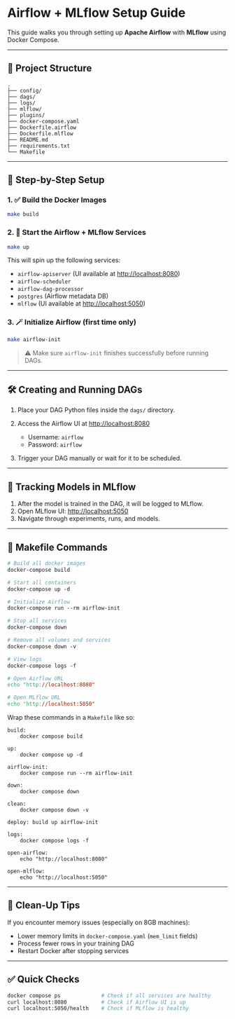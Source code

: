 # Airflow + MLflow Setup Guide

This guide walks you through setting up **Apache Airflow** with **MLflow** using Docker Compose.

---

## 📁 Project Structure

```
.
├── config/
├── dags/
├── logs/
├── mlflow/
├── plugins/
├── docker-compose.yaml
├── Dockerfile.airflow
├── Dockerfile.mlflow
├── README.md
├── requirements.txt
└── Makefile
```

---

## 🚀 Step-by-Step Setup

### 1. ✅ Build the Docker Images

```bash
make build
```

### 2. 📆 Start the Airflow + MLflow Services

```bash
make up
```

This will spin up the following services:

* `airflow-apiserver` (UI available at [http://localhost:8080](http://localhost:8080))
* `airflow-scheduler`
* `airflow-dag-processor`
* `postgres` (Airflow metadata DB)
* `mlflow` (UI available at [http://localhost:5050](http://localhost:5050))

### 3. 🪄 Initialize Airflow (first time only)

```bash
make airflow-init
```

> ⚠️ Make sure `airflow-init` finishes successfully before running DAGs.

---

## 🛠️ Creating and Running DAGs

1. Place your DAG Python files inside the `dags/` directory.

2. Access the Airflow UI at [http://localhost:8080](http://localhost:8080)

   * Username: `airflow`
   * Password: `airflow`

3. Trigger your DAG manually or wait for it to be scheduled.

---

## 📡 Tracking Models in MLflow

1. After the model is trained in the DAG, it will be logged to MLflow.
2. Open MLflow UI: [http://localhost:5050](http://localhost:5050)
3. Navigate through experiments, runs, and models.

---

## 📄 Makefile Commands

```Makefile
# Build all docker images
docker-compose build

# Start all containers
docker-compose up -d

# Initialize Airflow
docker-compose run --rm airflow-init

# Stop all services
docker-compose down

# Remove all volumes and services
docker-compose down -v

# View logs
docker-compose logs -f

# Open Airflow URL
echo "http://localhost:8080"

# Open MLflow URL
echo "http://localhost:5050"
```

Wrap these commands in a `Makefile` like so:

```make
build:
	docker compose build

up:
	docker compose up -d

airflow-init:
	docker compose run --rm airflow-init

down:
	docker compose down

clean:
	docker compose down -v

deploy: build up airflow-init

logs:
	docker compose logs -f

open-airflow:
	echo "http://localhost:8080"

open-mlflow:
	echo "http://localhost:5050"
```

---

## 🛀 Clean-Up Tips

If you encounter memory issues (especially on 8GB machines):

* Lower memory limits in `docker-compose.yaml` (`mem_limit` fields)
* Process fewer rows in your training DAG
* Restart Docker after stopping services

---

## ✅ Quick Checks

```bash
docker compose ps             # Check if all services are healthy
curl localhost:8080           # Check if Airflow UI is up
curl localhost:5050/health    # Check if MLflow is healthy
```
